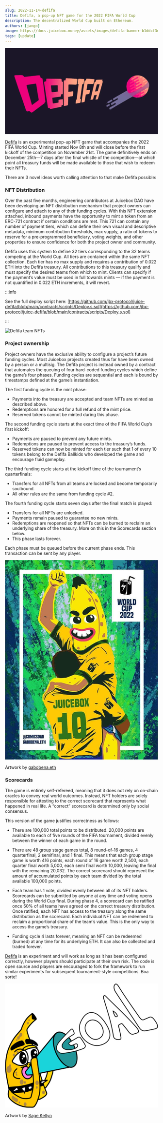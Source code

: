 ```yaml
---
slug: 2022-11-14-defifa
title: Defifa, a pop-up NFT game for the 2022 FIFA World Cup
description: The decentralized World Cup built on Ethereum.
authors: [jango]
image: https://docs.juicebox.money/assets/images/defifa-banner-b1ddcf3da3ce5e090689bc83a774c470.webp
tags: [update]
---
```


![Defifa banner](defifa-banner.webp)

[Defifa](https://juicebox.money/v2/p/305) is an experimental pop-up NFT game that accompanies the 2022 FIFA World Cup. Minting started Nov 8th and will close before the first kickoff of the competition on November 21st. The game definitively ends on December 25th—7 days after the final whistle of the competition—at which point all treasury funds will be made available to those that wish to redeem their NFTs.

There are 3 novel ideas worth calling attention to that make Defifa possible:

### NFT Distribution

Over the past five months, engineering contributors at Juicebox DAO have been developing an NFT distribution mechanism that project owners can configure and attach to any of their funding cycles. With this NFT extension attached, inbound payments have the opportunity to mint a token from an ERC-721 contract if certain conditions are met. This 721 can contain any number of payment tiers, which can define their own visual and descriptive metadata, minimum contribution thresholds, max supply, a ratio of tokens to reserve for a pre-programmed beneficiary, voting weights, and other properties to ensure confidence for both the project owner and community.

Defifa uses this system to define 32 tiers corresponding to the 32 teams competing at the World Cup. All tiers are contained within the same NFT collection. Each tier has no max supply and requires a contribution of 0.022 ETH into the Defifa treasury. All contributions to this treasury qualify and must specify the desired teams from which to mint. Clients can specify if the payment’s value must be used in full towards mints — if the payment is not quantified in 0.022 ETH increments, it will revert.

:::info

See the full deploy script here: [https://github.com/jbx-protocol/juice-defifa/blob/main/contracts/scripts/Deploy.s.sol](https://github.com/jbx-protocol/juice-defifa/blob/main/contracts/scripts/Deploy.s.sol)

:::

![Defifa team NFTs](defifa.gif)

### Project ownership

Project owners have the exclusive ability to configure a project’s future funding cycles. Most Juicebox projects created thus far have been owned by a person or a multisig. The Defifa project is instead owned by a contract that automates the queuing of four hard-coded funding cycles which define the game’s four phases. Funding cycles are sequential and each is bound by timestamps defined at the game’s instantiation.

The first funding cycle is the mint phase:

- Payments into the treasury are accepted and team NFTs are minted as described above.
- Redemptions are honored for a full refund of the mint price.
- Reserved tokens cannot be minted during this phase.

The second funding cycle starts at the exact time of the FIFA World Cup’s first kickoff:

- Payments are paused to prevent any future mints.
- Redemptions are paused to prevent access to the treasury’s funds.
- Reserved tokens can now be minted for each tier such that 1 of every 10 tokens belong to the Defifa Ballkids who developed the game and encourage fluid gameplay.

The third funding cycle starts at the kickoff time of the tournament’s quarterfinals:

- Transfers for all NFTs from all teams are locked and become temporarily soulbound.
- All other rules are the same from funding cycle #2.

The fourth funding cycle starts seven days after the final match is played:

- Transfers for all NFTs are unlocked.
- Payments remain paused to guarantee no new mints.
- Redemptions are reopened so that NFTs can be burned to reclaim an underlying share of the treasury. More on this in the Scorecards section below.
- This phase lasts forever.

Each phase must be queued before the current phase ends. This transaction can be sent by any player.

![Artwork by gabobena.eth](defifa-gabobena.jpeg)

<p class="subtitle">Artwork by <a href="https://twitter.com/soypulpob">gabobena.eth</a></p>

### Scorecards

The game is entirely self-refereed, meaning that it does not rely on on-chain oracles to convey real world outcomes. Instead, NFT holders are solely responsible for attesting to the correct scorecard that represents what happened in real life. A “correct” scorecard is determined only by social consensus.

This version of the game justifies correctness as follows:

- There are 100,000 total points to be distributed. 20,000 points are available to each of five rounds of the FIFA tournament, divided evenly between the winner of each game in the round.

- There are 48 group stage games total, 8 round-of-16 games, 4 quarterfinal, 2 semifinal, and 1 final. This means that each group stage game is worth 416 points, each round of 16 game worth 2,500, each quarter final worth 5,000, each semi final worth 10,000, leaving the final with the remaining 20,032. The correct scorecard should represent the amount of accumulated points by each team divided by the total available 100,000 points.

- Each team has 1 vote, divided evenly between all of its NFT holders. Scorecards can be submitted by anyone at any time and voting opens during the World Cup final. During phase 4, a scorecard can be ratified once 50% of all teams have agreed on the correct treasury distribution. Once ratified, each NFT has access to the treasury along the same distribution as the scorecard. Each individual NFT can be redeemed to reclaim a proportional share of the team’s value. This is the only way to access the game’s treasury.

- Funding cycle 4 lasts forever, meaning an NFT can be redeemed (burned) at any time for its underlying ETH. It can also be collected and traded forever.

[Defifa](https://juicebox.money/v2/p/305) is an experiment and will work as long as it has been configured correctly, however players should participate at their own risk. The code is open source and players are encouraged to fork the framework to run similar experiments for subsequent tournament-style competitions. Boa sorte!

![Banny goal](banny-goal.webp)

<p class="subtitle">Artwork by <a href="https://twitter.com/sagekellyn">Sage Kellyn</a></p>
